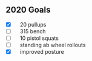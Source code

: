 ## 2020 Goals

 - [x]  20 pullups
 - [ ]  315 bench
 - [ ]  10 pistol squats
 - [ ]  standing ab wheel rollouts
 - [x]  improved posture
